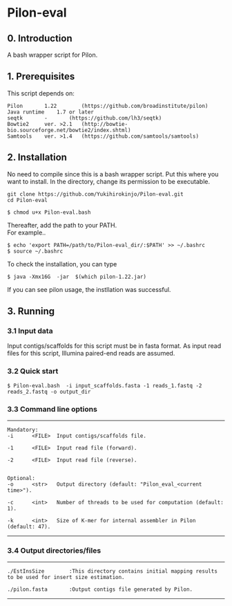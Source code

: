 #   Pilon-eval

## 0. Introduction

A bash wrapper script for Pilon.

## 1. Prerequisites

This script depends on:

	Pilon		1.22		(https://github.com/broadinstitute/pilon)
	Java runtime 	1.7 or later  
	seqtk		-		(https://github.com/lh3/seqtk)  
	Bowtie2		ver. >2.1	(http://bowtie-bio.sourceforge.net/bowtie2/index.shtml)  
	Samtools	ver. >1.4	(https://github.com/samtools/samtools)  

## 2. Installation

No need to compile since this is a bash wrapper script. Put this where you want to install. 
In the directory, change its permission to be executable.

```
git clone https://github.com/Yukihirokinjo/Pilon-eval.git
cd Pilon-eval

$ chmod u+x Pilon-eval.bash
```

Thereafter, add the path to your PATH.  
For example..
```
$ echo 'export PATH=/path/to/Pilon-eval_dir/:$PATH' >> ~/.bashrc
$ source ~/.bashrc
```

To check the installation, you can type
```
$ java -Xmx16G  -jar  $(which pilon-1.22.jar)
```
If you can see pilon usage, the instllation was successful.


## 3. Running 

### 3.1 Input data

Input contigs/scaffolds for this script must be in fasta format. 
As input read files for this script, Illumina paired-end reads are assumed.

### 3.2 Quick start

```
$ Pilon-eval.bash  -i input_scaffolds.fasta -1 reads_1.fastq -2 reads_2.fastq -o output_dir
```

### 3.3 Command line options
--------------------------------------------------------------------------------

	Mandatory:
	-i		<FILE>	Input contigs/scaffolds file.

	-1		<FILE>	Input read file (forward).

	-2		<FILE>	Input read file (reverse).


	Optional:
	-o		<str>	Output directory (default: "Pilon_eval_<current time>").

	-c		<int>	Number of threads to be used for computation (default: 1).

	-k		<int>	Size of K-mer for internal assembler in Pilon (default: 47). 

--------------------------------------------------------------------------------


### 3.4 Output directories/files

--------------------------------------------------------------------------------
	./EstInsSize		:This directory contains initial mapping results to be used for insert size estimation.

	./pilon.fasta		:Output contigs file generated by Pilon.

--------------------------------------------------------------------------------

